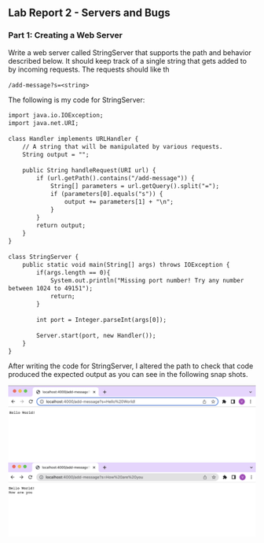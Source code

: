 ## **Lab Report 2 - Servers and Bugs**

### Part 1: Creating a Web Server

Write a web server called StringServer that supports the path and behavior described below. It should keep track of a 
single string that gets added to by incoming requests. The requests should like th

`/add-message?s=<string>`


The following is my code for StringServer:

```
import java.io.IOException;
import java.net.URI;

class Handler implements URLHandler {
    // A string that will be manipulated by various requests.
    String output = "";

    public String handleRequest(URI url) {
        if (url.getPath().contains("/add-message")) {
            String[] parameters = url.getQuery().split("=");
            if (parameters[0].equals("s")) {
                output += parameters[1] + "\n";
            }
        }
        return output;
    }
}

class StringServer {
    public static void main(String[] args) throws IOException {
        if(args.length == 0){
            System.out.println("Missing port number! Try any number between 1024 to 49151");
            return;
        }

        int port = Integer.parseInt(args[0]);

        Server.start(port, new Handler());
    }
}
```

After writing the code for StringServer, I altered the path to check that code produced the expected output as you can
see in the following snap shots.


![Image](sserver1.png)
![Image](sserver2.png)



